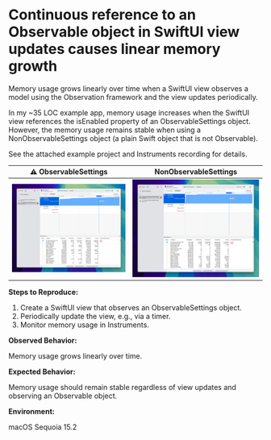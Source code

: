 # Continuous reference to an Observable object in SwiftUI view updates causes linear memory growth

Memory usage grows linearly over time when a SwiftUI view observes a model using the Observation framework and the view updates periodically.

In my ~35 LOC example app, memory usage increases when the SwiftUI view references the isEnabled property of an ObservableSettings object. However, the memory usage remains stable when using a NonObservableSettings object (a plain Swift object that is not Observable).

See the attached example project and Instruments recording for details.

|⚠️ ObservableSettings|NonObservableSettings|
|-|-|
|![](allocations-observablesettings.png)|![](allocations-nonobservablesettings.png)|

**Steps to Reproduce:**

1. Create a SwiftUI view that observes an ObservableSettings object.
2. Periodically update the view, e.g., via a timer.
3. Monitor memory usage in Instruments.

**Observed Behavior:**

Memory usage grows linearly over time.

**Expected Behavior:**

Memory usage should remain stable regardless of view updates and observing an Observable object.

**Environment:**

macOS Sequoia 15.2
